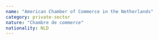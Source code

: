 ```yaml
---
name: "American Chamber of Commerce in the Netherlands"
category: private-sector
nature: "Chambre de commerce"
nationality: NLD
---
```

    